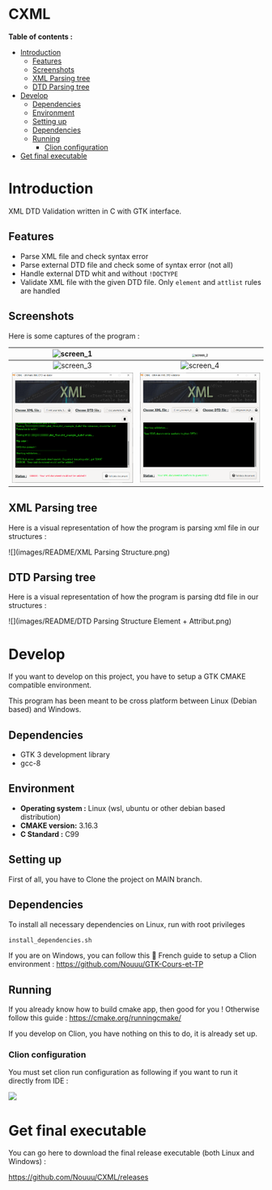 # CXML

**Table of contents :**

<!-- toc -->

- [Introduction](#introduction)
  * [Features](#features)
  * [Screenshots](#screenshots)
  * [XML Parsing tree](#xml-parsing-tree)
  * [DTD Parsing tree](#dtd-parsing-tree)
- [Develop](#develop)
  * [Dependencies](#dependencies)
  * [Environment](#environment)
  * [Setting up](#setting-up)
  * [Dependencies](#dependencies-1)
  * [Running](#running)
    + [Clion configuration](#clion-configuration)
- [Get final executable](#get-final-executable)

<!-- tocstop -->

# Introduction

XML DTD Validation written in C with GTK interface.

## Features

- Parse XML file and check syntax error
- Parse external DTD file and check some of syntax error (not all)
- Handle external DTD whit and without `!DOCTYPE`
- Validate XML file with the given DTD file. Only `element` and `attlist` rules are handled 

## Screenshots

Here is some captures of the program :

|      ![screen_1](https://i.imgur.com/Qsug4kI.png)      | <img src="https://i.imgur.com/6oZMooI.png" alt="screen_2" style="zoom: 40%;" /> |
| :----------------------------------------------------: | :----------------------------------------------------------: |
|      ![screen_3](https://i.imgur.com/1baXCRf.png)      |         ![screen_4](https://i.imgur.com/oHVqILf.png)         |
| ![screen_5](images/README/image-20201121151645236.png) |    ![screen_4](images/README/image-20201121151805929.png)    |

## XML Parsing tree

Here is a visual representation of how the program is parsing xml file in our structures :

![](images/README/XML Parsing Structure.png)

## DTD Parsing tree

Here is a visual representation of how the program is parsing dtd file in our structures :

![](images/README/DTD Parsing Structure Element + Attribut.png)

# Develop

If you want to develop on this project, you have to setup a GTK CMAKE compatible environment.

This program has been meant to be cross platform between Linux (Debian based) and Windows.

## Dependencies

- GTK 3 development library
- gcc-8

## Environment

- **Operating system :** Linux (wsl, ubuntu or other debian based distribution)
- **CMAKE version:** 3.16.3
- **C Standard :** C99

## Setting up

First of all, you have to Clone the project on MAIN branch.

## Dependencies 

To install all necessary dependencies on Linux, run with root privileges

```bash
install_dependencies.sh
```

If you are on Windows, you can follow this :baguette_bread: French guide to setup a Clion environment : https://github.com/Nouuu/GTK-Cours-et-TP

## Running

If you already know how to build cmake app, then good for you ! Otherwise follow this guide : https://cmake.org/runningcmake/

If you develop on Clion, you have nothing on this to do, it is already set up.

### Clion configuration

You must set clion run configuration as following if you want to run it directly from IDE :

![](https://i.imgur.com/ioxzT74.png)

# Get final executable

You can go here to download the final release executable (both Linux and Windows) :

https://github.com/Nouuu/CXML/releases